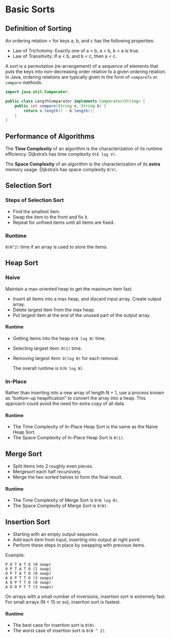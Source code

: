 # Basic Sorts

## Definition of Sorting

An ordering relation &lt; for keys a, b, and c has the following properties:

* Law of Trichotomy: Exactly one of a &lt; b, a = b, b &lt; a is true.
* Law of Transitivity: If a &lt; b, and b &lt; c, then a &lt; c.

A sort is a permutation \(re-arrangement\) of a sequence of elements that puts the keys into non-decreasing order relative to a given ordering relation. In Java, ordering relations are typically given in the form of `compareTo` or `compare` methods.

```java
import java.util.Comparator;

public class LengthComparator implements Comparator<String> {
    public int compare(String x, String b) {
        return x.length() - b.length();
    }
}
```

## Performance of Algorithms

The **Time Complexity** of an algorithm is the characterization of its runtime efficiency. Dijkstra’s has time complexity `O(E log V)`.

The **Space Complexity** of an algorithm is the characterization of its **extra** memory usage. Dijkstra’s has space complexity `Θ(V)`.

## Selection Sort

### Steps of Selection Sort

* Find the smallest item.
* Swap the item to the front and fix it.
* Repeat for unfixed items until all items are fixed.

### Runtime

`Θ(N^2)` time if an array is used to store the items.

## Heap Sort

### Naive

Maintain a max-oriented heap to get the maximum item fast.

* Insert all items into a max heap, and discard input array. Create output array.
* Delete largest item from the max heap.
* Put largest item at the end of the unused part of the output array.

#### Runtime

* Getting items into the heap `O(N log N)` time.
* Selecting largest item: `Θ(1)` time.
* Removing largest item: `O(log N)` for each removal.

  The overall runtime is `O(N log N)`.

### In-Place

Rather than inserting into a new array of length N + 1, use a process known as “bottom-up heapification” to convert the array into a heap. This approach could avoid the need for extra copy of all data.

#### Runtime

* The Time Complexity of In-Place Heap Sort is the same as the Naive Heap Sort.
* The Space Complexity of In-Place Heap Sort is `Θ(1)`.

## Merge Sort

* Split items into 2 roughly even pieces.
* Mergesort each half recursively.
* Merge the two sorted halves to form the final result.

#### Runtime

* The Time Complexity of Merge Sort is `Θ(N log N)`.
* The Space Complexity of Merge Sort is `Θ(N)`.

## Insertion Sort

* Starting with an empty output sequence.
* Add each item from input, inserting into output at right point.
* Perform these steps in place by swapping with previous items.

Example:

```text
P O T A T O (0 swap)
O P T A T O (1 swap)
O P T A T O (0 swap)
A O P T T O (3 swaps)
A O P T T O (0 swap)
A O O P T T (3 swaps)
```

On arrays with a small number of inversions, insertion sort is extremely fast. For small arrays \(N &lt; 15 or so\), insertion sort is fastest.

#### Runtime

* The best case for insertion sort is `Θ(N)`.
* The worst case of insertion sort is `Θ(N ^ 2)`.

